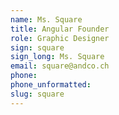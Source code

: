 ```yaml
---
name: Ms. Square
title: Angular Founder
role: Graphic Designer
sign: square
sign_long: Ms. Square
email: square@andco.ch
phone:
phone_unformatted:
slug: square
---
```

